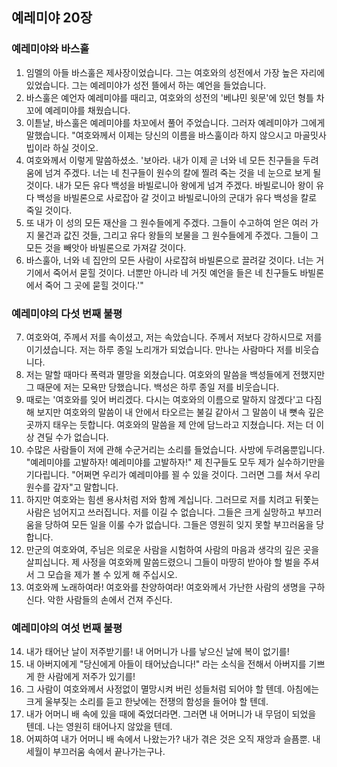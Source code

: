 ## 예레미야 20장

### 예레미야와 바스훌 
1. 임멜의 아들 바스훌은 제사장이었습니다. 그는 여호와의 성전에서 가장 높은 자리에 있었습니다. 그는 예레미야가 성전 뜰에서 하는 예언을 들었습니다.
2. 바스훌은 예언자 예레미야를 때리고, 여호와의 성전의 '베냐민 윗문'에 있던 형틀 차꼬에 예레미야를 채웠습니다.
3. 이튿날, 바스훌은 예레미야를 차꼬에서 풀어 주었습니다. 그러자 예레미야가 그에게 말했습니다. "여호와께서 이제는 당신의 이름을 바스훌이라 하지 않으시고 마골밋사빕이라 하실 것이오.
4. 여호와께서 이렇게 말씀하셨소. '보아라. 내가 이제 곧 너와 네 모든 친구들을 두려움에 넘겨 주겠다. 너는 네 친구들이 원수의 칼에 찔려 죽는 것을 네 눈으로 보게 될 것이다. 내가 모든 유다 백성을 바빌로니아 왕에게 넘겨 주겠다. 바빌로니아 왕이 유다 백성을 바빌론으로 사로잡아 갈 것이고 바빌로니아의 군대가 유다 백성을 칼로 죽일 것이다.
5. 또 내가 이 성의 모든 재산을 그 원수들에게 주겠다. 그들이 수고하여 얻은 여러 가지 물건과 값진 것들, 그리고 유다 왕들의 보물을 그 원수들에게 주겠다. 그들이 그 모든 것을 빼앗아 바빌론으로 가져갈 것이다.
6. 바스훌아, 너와 네 집안의 모든 사람이 사로잡혀 바빌론으로 끌려갈 것이다. 너는 거기에서 죽어서 묻힐 것이다. 너뿐만 아니라 네 거짓 예언을 들은 네 친구들도 바빌론에서 죽어 그 곳에 묻힐 것이다.'"
### 예레미야의 다섯 번째 불평
7. 여호와여, 주께서 저를 속이셨고, 저는 속았습니다. 주께서 저보다 강하시므로 저를 이기셨습니다. 저는 하루 종일 노리개가 되었습니다. 만나는 사람마다 저를 비웃습니다.
8. 저는 말할 때마다 폭력과 멸망을 외쳤습니다. 여호와의 말씀을 백성들에게 전했지만 그 때문에 저는 모욕만 당했습니다. 백성은 하루 종일 저를 비웃습니다.
9. 때로는 '여호와를 잊어 버리겠다. 다시는 여호와의 이름으로 말하지 않겠다'고 다짐해 보지만 여호와의 말씀이 내 안에서 타오르는 불길 같아서 그 말씀이 내 뼛속 깊은 곳까지 태우는 듯합니다. 여호와의 말씀을 제 안에 담느라고 지쳤습니다. 저는 더 이상 견딜 수가 없습니다.
10. 수많은 사람들이 저에 관해 수군거리는 소리를 들었습니다. 사방에 두려움뿐입니다. "예레미야를 고발하자! 예레미야를 고발하자!" 제 친구들도 모두 제가 실수하기만을 기다립니다. "어쩌면 우리가 예레미야를 꾈 수 있을 것이다. 그러면 그를 쳐서 우리 원수를 갚자"고 말합니다.
11. 하지만 여호와는 힘센 용사처럼 저와 함께 계십니다. 그러므로 저를 치려고 뒤쫓는 사람은 넘어지고 쓰러집니다. 저를 이길 수 없습니다. 그들은 크게 실망하고 부끄러움을 당하여 모든 일을 이룰 수가 없습니다. 그들은 영원히 잊지 못할 부끄러움을 당합니다.
12. 만군의 여호와여, 주님은 의로운 사람을 시험하여 사람의 마음과 생각의 깊은 곳을 살피십니다. 제 사정을 여호와께 말씀드렸으니 그들이 마땅히 받아야 할 벌을 주셔서 그 모습을 제가 볼 수 있게 해 주십시오.
13. 여호와께 노래하여라! 여호와를 찬양하여라! 여호와께서 가난한 사람의 생명을 구하신다. 악한 사람들의 손에서 건져 주신다.
### 예레미야의 여섯 번째 불평
14. 내가 태어난 날이 저주받기를! 내 어머니가 나를 낳으신 날에 복이 없기를!
15. 내 아버지에게 "당신에게 아들이 태어났습니다!" 라는 소식을 전해서 아버지를 기쁘게 한 사람에게 저주가 있기를!
16. 그 사람이 여호와께서 사정없이 멸망시켜 버린 성들처럼 되어야 할 텐데. 아침에는 크게 울부짖는 소리를 듣고 한낮에는 전쟁의 함성을 들어야 할 텐데.
17. 내가 어머니 배 속에 있을 때에 죽었더라면. 그러면 내 어머니가 내 무덤이 되었을 텐데. 나는 영원히 태어나지 않았을 텐데.
18. 어찌하여 내가 어머니 배 속에서 나왔는가? 내가 겪은 것은 오직 재앙과 슬픔뿐. 내 세월이 부끄러움 속에서 끝나가는구나.
